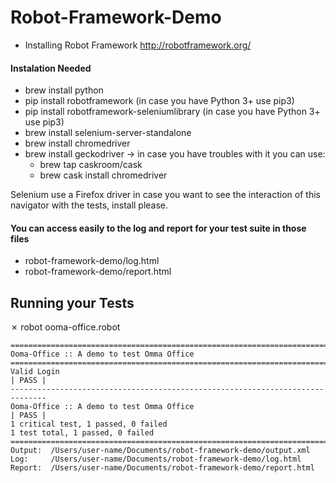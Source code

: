 # Robot-Framework-Demo

* Installing Robot Framework http://robotframework.org/

#### Instalation Needed

* brew install python
* pip install robotframework (in case you have Python 3+ use pip3)
* pip install robotframework-seleniumlibrary (in case you have Python 3+ use pip3)
* brew install selenium-server-standalone
* brew install chromedriver
* brew install geckodriver
  -> in case you have troubles with it you can use:
  * brew tap caskroom/cask
  * brew cask install chromedriver

Selenium use a Firefox driver in case you want to see the interaction of this navigator with the tests, install please.

#### You can access easily to the log and report for your test suite in those files

* robot-framework-demo/log.html
* robot-framework-demo/report.html

## Running your Tests

✗ robot ooma-office.robot

```
==============================================================================
Ooma-Office :: A demo to test Omma Office
==============================================================================
Valid Login                                                           | PASS |
------------------------------------------------------------------------------
Ooma-Office :: A demo to test Omma Office                             | PASS |
1 critical test, 1 passed, 0 failed
1 test total, 1 passed, 0 failed
==============================================================================
Output:  /Users/user-name/Documents/robot-framework-demo/output.xml
Log:     /Users/user-name/Documents/robot-framework-demo/log.html
Report:  /Users/user-name/Documents/robot-framework-demo/report.html
```
